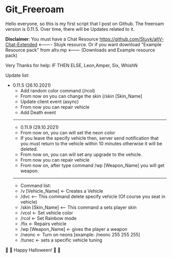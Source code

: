 # Git_Freeroam

Hello everyone, so this is my first script that I post on Github. The freeroam version is 0.11.5. Over time, there will be Updates related to it.

**Disclaimer**: You must have a Chat Resource https://github.com/Stuyk/altV-Chat-Extended <---- Stuyk resource. Or if you want download "Example Resource pack" from altv.mp <--- (Downloads and Example resource pack)


Very Thanks for help: IF THEN ELSE, Leon,Amper, Six, WhishN


Update list:
 - 0.11.5 (26.10.2021)
   - Add random color command (/rcol)
   - From now on you can change the skin (/skin [Skin_Name]
   - Update client event (async) 
   - From now you can repair vehicle
   - Add Death event
   ---------------------
   - 0.11.9 (29.10.2021)
   - From now on, you can will set the neon color 
   - If you leave the specify vehicle then, server send notification that you must return to the vehicle within 10 minutes otherwise it will be deleted.
   - From now on, you can will set any upgrade to the vehicle.
   - From now you can repair vehicle
   - From now on, after type command /wp [Weapon_Name] you will get weapon.
   - -------------------
   - Command list:
   -  /v [Vehicle_Name] <- Creates a Vehicle
   -  /dvc <-- This command delete specify vehicle (Of course you seat in vehicle)
   -  /skin [Skin_Name] <-- This command a sets player skin
   -  /vcol <- Set vehicle color
   -  /rcol <- Set Rainbow mode 
   -  /fix <- Repairs vehicle
   -  /wp [Weapon_Name] <- gives the player a weapon
   -  /neonc <- Turn on neons [example: /neonc 255 255 255]
   -  /tunec <- sets a specific vehicle tuning
  
  
  🎃 🎃  Happy Halloween! 🎃 🎃 
